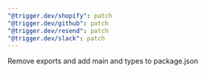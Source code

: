 ```yaml
---
"@trigger.dev/shopify": patch
"@trigger.dev/github": patch
"@trigger.dev/resend": patch
"@trigger.dev/slack": patch
---
```


Remove exports and add main and types to package.json
